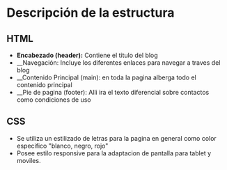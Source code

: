 # Descripción de la estructura
## HTML
- __Encabezado (header):__ Contiene el titulo del blog
- __Navegación: Incluye los diferentes enlaces para navegar a traves del blog
- __Contenido Principal (main): en toda la pagina alberga todo el contenido principal
- __Pie de pagina (footer): Alli ira el texto diferencial sobre contactos como condiciones de uso

## CSS
- Se utiliza un estilizado de letras para la pagina en general como color especifico "blanco, negro, rojo"
- Posee estilo responsive para la adaptacion de pantalla para tablet y moviles.
